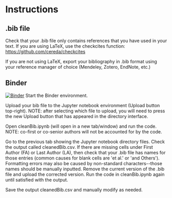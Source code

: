 # Instructions

## .bib file
Check that your .bib file only contains references that you have used in your text. If you are using LaTeX, use the checkcites function: https://github.com/cereda/checkcites

If you are not using LaTeX, export your bibliography in .bib format using your reference manager of choice (Mendeley, Zotero, EndNote, etc.)

## Binder
[![Binder](https://mybinder.org/badge_logo.svg)](https://mybinder.org/v2/gh/dalejn/cleanBib/master)
Start the Binder environment.

Upload your bib file to the Jupyter notebook environment (Upload button top-right). NOTE: after selecting which file to upload, you will need to press the new Upload button that has appeared in the directory interface.

Open cleanBib.ipynb (will open in a new tab/window) and run the code. NOTE: co-first or co-senior authors will not be accounted for by the code.

Go to the previous tab showing the Jupyter notebook directory files. Check the output called cleanedBib.csv. If there are missing cells under First Author (FA) or Last Author (LA), then check that your .bib file has names for those entries (common causes for blank cells are 'et al.' or 'and Others'). Formatting errors may also be caused by non-standard characters--those names should be  manually inputted. Remove the current version of the .bib file and upload the corrected version. Run the code in cleanBib.ipynb again until satisfied with the output. 

Save the output cleanedBib.csv and manually modify as needed.